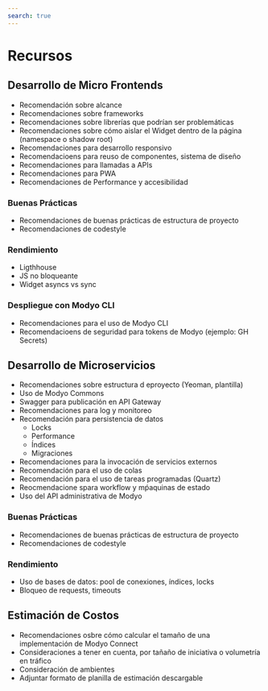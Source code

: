 ```yaml
---
search: true
---
```


# Recursos

## Desarrollo de Micro Frontends
- Recomendación sobre alcance
- Recomendaciones sobre frameworks
- Recomendaciones sobre librerías que podrían ser problemáticas
- Recomendaciones sobre cómo aislar el Widget dentro de la página (namespace o shadow root)
- Recomendaciones para desarrollo responsivo
- Recomendacioens para reuso de componentes, sistema de diseño
- Recomendaciones para llamadas a APIs
- Recomendaciones para PWA
- Recomendaciones de Performance y accesibilidad


### Buenas Prácticas
- Recomendaciones de buenas prácticas de estructura de proyecto
- Recomendaciones de codestyle

### Rendimiento
- Ligthhouse
- JS no bloqueante
- Widget asyncs vs sync


### Despliegue con Modyo CLI
- Recomendaciones para el uso de Modyo CLI
- Recomendacioens de seguridad para tokens de Modyo (ejemplo: GH Secrets)

## Desarrollo de Microservicios
- Recomendaciones sobre estructura d eproyecto (Yeoman, plantilla)
- Uso de Modyo Commons
- Swagger para publicación en API Gateway
- Recomendaciones para log y monitoreo
- Recomendación para persistencia de datos
    - Locks
    - Performance
    - Índices
    - Migraciones
- Recomendaciones para la invocación de servicios externos
- Recomendación para el uso de colas
- Recomendación para el uso de tareas programadas (Quartz)
- Reocmendacione spara workflow y mṕaquinas de estado
- Uso del API administrativa de Modyo

### Buenas Prácticas
- Recomendaciones de buenas prácticas de estructura de proyecto
- Recomendaciones de codestyle


### Rendimiento
- Uso de bases de datos: pool de conexiones, índices, locks
- Bloqueo de requests, timeouts


## Estimación de Costos
- Recomendaciones osbre cómo calcular el tamaño de una implementación de Modyo Connect
- Consideraciones a tener en cuenta, por tañaño de iniciativa o volumetría en tráfico
- Consideración de ambientes
- Adjuntar formato de planilla de estimación descargable
